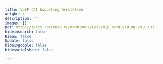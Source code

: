 ```yaml
---
title: VoIP CTI koppeling herstellen
weight: 7
description: ''
images: []
pdf: http://files.callvoip.nl/downloads/Callvoip_handleiding_VoIP_CTI_login.pdf
hideinsearch: false
Nieuw: false
Update: false
hideingoogle: false
hidesocialshare: false

---
```

